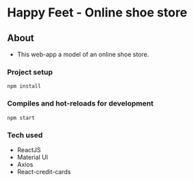 # Happy Feet - Online shoe store 


## About
- This web-app a model of an online shoe store. 

### Project setup

```
npm install
```

### Compiles and hot-reloads for development


```
npm start
```

### Tech used

- ReactJS
- Material UI
- Axios
- React-credit-cards